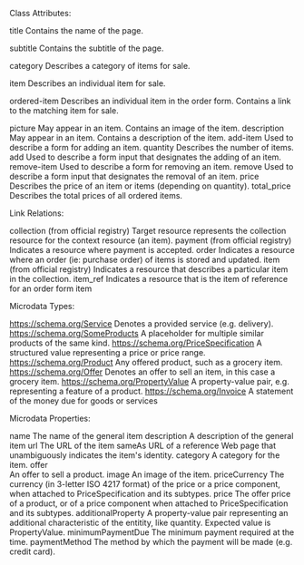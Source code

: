 Class Attributes:

title
Contains the name of the page.

subtitle
Contains the subtitle of the page.
    
category
Describes a category of items for sale.
    
item
    Describes an individual item for sale.

ordered-item 
    Describes an individual item in the order form. Contains a link to the matching item for sale.
    
picture
    May appear in an item. Contains an image of the item.
description
    May appear in an item. Contains a description of the item.
add-item
    Used to describe a form for adding an item.
quantity
    Describes the number of items.
add
    Used to describe a form input that designates the adding of an item.
remove-item
    Used to describe a form for removing an item.
remove
    Used to describe a form input that designates the removal of an item.
price 
    Describes the price of an item or items (depending on quantity).
total_price
    Describes the total prices of all ordered items.


Link Relations:

collection (from official registry)
    Target resource represents the collection resource for the context resource (an item).
payment (from official registry)
    Indicates a resource where payment is accepted.
order
    Indicates a resource where an order (ie: purchase order) of items is stored and updated.
item (from official registry)
    Indicates a resource that describes a particular item in the collection.
item_ref
    Indicates a resource that is the item of reference for an order form item
    
Microdata Types:

https://schema.org/Service
    Denotes a provided service (e.g. delivery).
https://schema.org/SomeProducts
    A placeholder for multiple similar products of the same kind.
https://schema.org/PriceSpecification
    A structured value representing a price or price range. 
https://schema.org/Product
    Any offered product, such as a grocery item.
https://schema.org/Offer
    Denotes an offer to sell an item, in this case a grocery item.
https://schema.org/PropertyValue
    A property-value pair, e.g. representing a feature of a product.
https://schema.org/Invoice
    A statement of the money due for goods or services

Microdata Properties:

name
    The name of the general item
description
    A description of the general item
url
    The URL of the item
sameAs
    URL of a reference Web page that unambiguously indicates the item's identity.
category
    A category for the item.
offer  
    An offer to sell a product.
image
    An image of the item. 
priceCurrency
    The currency (in 3-letter ISO 4217 format) of the price or a price component, when attached to PriceSpecification and its subtypes.
price
    The offer price of a product, or of a price component when attached to PriceSpecification and its subtypes.
additionalProperty
    A property-value pair representing an additional characteristic of the entitity, like quantity. Expected value is PropertyValue.
minimumPaymentDue
    The minimum payment required at the time.
paymentMethod
    The method by which the payment will be made (e.g. credit card).

    




